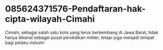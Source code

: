 # 085624371576-Pendaftaran-hak-cipta-wilayah-Cimahi
Cimahi, sebagai salah satu kota yang terus berkembang di Jawa Barat, tidak hanya dikenal sebagai pusat pendidikan militer, tetapi juga menjadi tempat bagi pelaku industri 
